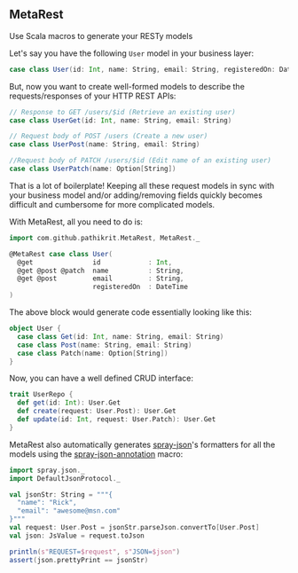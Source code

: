 MetaRest
--------
Use Scala macros to generate your RESTy models

Let's say you have the following `User` model in your business layer:

```scala
case class User(id: Int, name: String, email: String, registeredOn: DateTime)
```

But, now you want to create well-formed models to describe the requests/responses of your HTTP REST APIs:
```scala
// Response to GET /users/$id (Retrieve an existing user)
case class UserGet(id: Int, name: String, email: String)

// Request body of POST /users (Create a new user)
case class UserPost(name: String, email: String)

//Request body of PATCH /users/$id (Edit name of an existing user)
case class UserPatch(name: Option[String])
```

That is a lot of boilerplate! Keeping all these request models in sync with your business model and/or adding/removing fields quickly becomes difficult and cumbersome for more complicated models.

With MetaRest, all you need to do is:
```scala
import com.github.pathikrit.MetaRest, MetaRest._

@MetaRest case class User(
  @get               id            : Int,
  @get @post @patch  name          : String,
  @get @post         email         : String,
                     registeredOn  : DateTime
)
```

The above block would generate code essentially looking like this:
```scala
object User {
  case class Get(id: Int, name: String, email: String)
  case class Post(name: String, email: String)
  case class Patch(name: Option[String])
}
```

Now, you can have a well defined CRUD interface:
```scala
trait UserRepo {
  def get(id: Int): User.Get
  def create(request: User.Post): User.Get
  def update(id: Int, request: User.Patch): User.Get
}
```

MetaRest also automatically generates [spray-json](https://github.com/spray/spray-json)'s formatters for all the models using the [spray-json-annotation](https://github.com/ExNexu/spray-json-annotation) macro:

```scala
import spray.json._
import DefaultJsonProtocol._

val jsonStr: String = """{
  "name": "Rick",
  "email": "awesome@msn.com"
}"""
val request: User.Post = jsonStr.parseJson.convertTo[User.Post]
val json: JsValue = request.toJson

println(s"REQUEST=$request", s"JSON=$json")
assert(json.prettyPrint == jsonStr)
```
